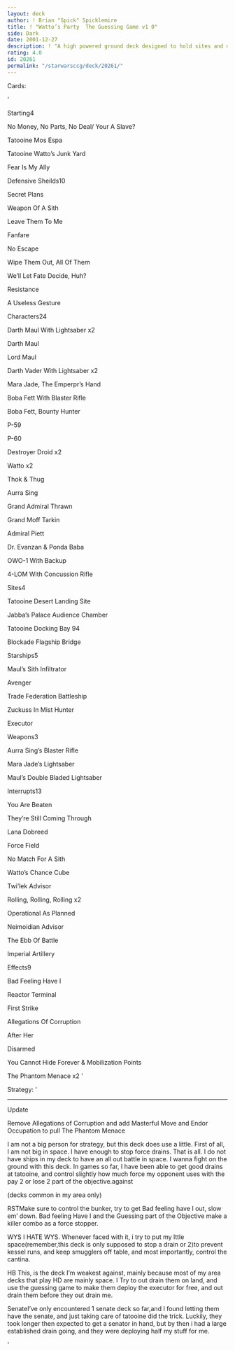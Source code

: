 ```yaml
---
layout: deck
author: ! Brian "Spick" Spicklemire
title: ! "Watto’s Party  The Guessing Game v1 0"
side: Dark
date: 2001-12-27
description: ! "A high powered ground deck designed to hold sites and make an opponent second guess how much force he wants to use."
rating: 4.0
id: 20261
permalink: "/starwarsccg/deck/20261/"
---
```

Cards: 

' 


Starting4

No Money, No Parts, No Deal/ Your A Slave?

Tatooine Mos Espa

Tatooine Watto&#8217;s Junk Yard

Fear Is My Ally


Defensive Sheilds10

Secret Plans

Weapon Of A Sith

Leave Them To Me

Fanfare

No Escape

Wipe Them Out, All Of Them

We&#8217;ll Let Fate Decide, Huh?

Resistance

A Useless Gesture 


Characters24

Darth Maul With Lightsaber x2

Darth Maul

Lord Maul

Darth Vader With Lightsaber x2

Mara Jade, The Emperpr&#8217;s Hand

Boba Fett With Blaster Rifle

Boba Fett, Bounty Hunter

P-59

P-60

Destroyer Droid x2

Watto x2

Thok & Thug

Aurra Sing

Grand Admiral Thrawn

Grand Moff Tarkin

Admiral Piett

Dr. Evanzan & Ponda Baba

OWO-1 With Backup

4-LOM With Concussion Rifle


Sites4

Tatooine Desert Landing Site

Jabba&#8217;s Palace Audience Chamber

Tatooine Docking Bay 94 

Blockade Flagship Bridge


Starships5

Maul&#8217;s Sith Infiltrator

Avenger

Trade Federation Battleship

Zuckuss In Mist Hunter

Executor


Weapons3

Aurra Sing&#8217;s Blaster Rifle

Mara Jade&#8217;s Lightsaber

Maul&#8217;s Double Bladed Lightsaber


Interrupts13

You Are Beaten

They&#8217;re Still Coming Through

Lana Dobreed

Force Field

No Match For A Sith

Watto&#8217;s Chance Cube

Twi&#8217;lek Advisor

Rolling, Rolling, Rolling x2

Operational As Planned

Neimoidian Advisor

The Ebb Of Battle

Imperial Artillery


Effects9

Bad Feeling Have I

Reactor Terminal

First Strike

Allegations Of Corruption

After Her

Disarmed

You Cannot Hide Forever & Mobilization Points

The Phantom Menace x2 '

Strategy: '

*******

Update

Remove Allegations of Corruption and add Masterful Move and Endor Occupation to pull The Phantom Menace


I am not a big person for strategy, but this deck does use a little. First of all, I am not big in space. I have enough to stop force drains. That is all. I do not have ships in my deck to have an all out battle in space. I wanna fight on the ground with this deck. In games so far, I have been able to get good drains at tatooine, and control slightly how much force my opponent uses with the pay 2 or lose 2 part of the objective.against

(decks common in my area only)


RSTMake sure to control the bunker, try to get Bad feeling have I out, slow em’ down. Bad feeling Have I and the Guessing part of the Objective make a killer combo as a force stopper.


WYS I HATE WYS. Whenever faced with it, i try to put my lttle space(remember,this deck is only supposed to stop a drain or 2)to prevent kessel runs, and keep smugglers off table, and most importantly, control the cantina.


HB This, is the deck I’m weakest against, mainly because most of my area decks that play HD are mainly space. I Try to out drain them on land, and use the guessing game to make them deploy the executor for free, and out drain them before they out drain me.


SenateI’ve only encountered 1 senate deck so far,and I found letting them have the senate, and just taking care of tatooine did the trick. Luckily, they took longer then expected to get a senator in hand, but by then i had a large established drain going, and they were deploying half my stuff for me.


'
